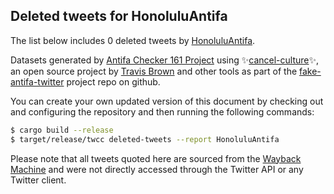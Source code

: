 ## Deleted tweets for HonoluluAntifa

The list below includes 0 deleted tweets by
[HonoluluAntifa](https://twitter.com/HonoluluAntifa).



Datasets generated by [Antifa Checker 161 Project](https://twitter.com/antifacheck161) using ✨[cancel-culture](https://github.com/travisbrown/cancel-culture)✨, an open source project by 
[Travis Brown](https://twitter.com/travisbrown) and other tools as part of the 
[fake-antifa-twitter](https://github.com/antifacheck161/fake-antifa-twitter) project repo on github.

You can create your own updated version of this document by checking out and configuring the
repository and then running the following commands:

```bash
$ cargo build --release
$ target/release/twcc deleted-tweets --report HonoluluAntifa
```

Please note that all tweets quoted here are sourced from the
[Wayback Machine](https://web.archive.org) and were not directly accessed through the Twitter API or
any Twitter client.


